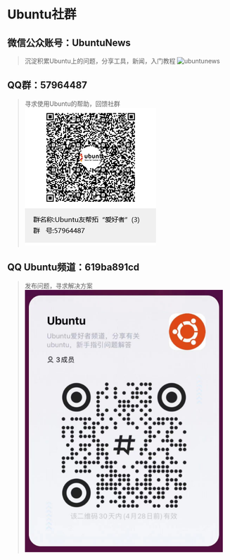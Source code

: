 # Ubuntu社群

## 微信公众账号：UbuntuNews

> 沉淀积累Ubuntu上的问题，分享工具，新闻，入门教程
![ubuntunews](../public/ubuntunews.png)

## QQ群：57964487

> 寻求使用Ubuntu的帮助，回馈社群
![Ubuntu友帮拓“爱好者”(3)](../public/UbuntuNewsQQ3.png)

## QQ Ubuntu频道：619ba891cd

> 发布问题，寻求解决方案
![619ba891cd](../public/QQChannel.png)

